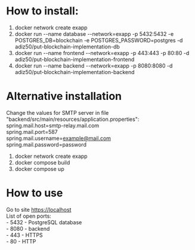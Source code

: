 <h1>How to install:</h1>

1. docker network create exapp
2. docker run --name database --network=exapp -p 5432:5432 -e POSTGRES_DB=blockchain -e POSTGRES_PASSWORD=postgres -d
   adiz50/put-blockchain-implementation-db
3. docker run --name frontend --network=exapp -p 443:443 -p 80:80 -d adiz50/put-blockchain-implementation-frontend
4. docker run --name backend --network=exapp -p 8080:8080 -d adiz50/put-blockchain-implementation-backend

<h1>Alternative installation</h1>

Change the values for SMTP server in file "backend/src/main/resources/application.properties":<br>
spring.mail.host=smtp-relay.mail.com<br>
spring.mail.port=587<br>
spring.mail.username=example@mail.com<br>
spring.mail.password=password

1. docker network create exapp
2. docker compose build
3. docker compose up

<h1>How to use</h1>
Go to site <a href="https://localhost">https://localhost</a><br>
List of open ports:<br>
    - 5432 - PostgreSQL database<br>
    - 8080 - backend<br>
    - 443 - HTTPS<br>
    - 80 - HTTP<br>
